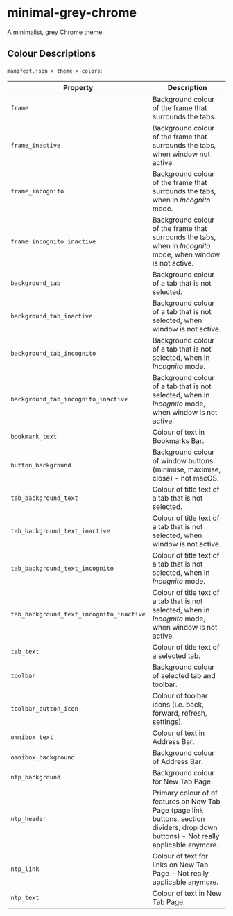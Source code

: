 # minimal-grey-chrome

A minimalist, grey Chrome theme.

## Colour Descriptions

`manifest.json > theme > colors`:

| Property                                 | Description                                                                                                                             |
|------------------------------------------|-----------------------------------------------------------------------------------------------------------------------------------------|
| `frame`                                  | Background colour of the frame that surrounds the tabs.                                                                                 |
| `frame_inactive`                         | Background colour of the frame that surrounds the tabs, when window not active.                                                         |
| `frame_incognito`                        | Background colour of the frame that surrounds the tabs, when in _Incognito_ mode.                                                       |
| `frame_incognito_inactive`               | Background colour of the frame that surrounds the tabs, when in _Incognito_ mode, when window is not active.                            |
| `background_tab`                         | Background colour of a tab that is not selected.                                                                                        |
| `background_tab_inactive`                | Background colour of a tab that is not selected, when window is not active.                                                             |
| `background_tab_incognito`               | Background colour of a tab that is not selected, when in _Incognito_ mode.                                                              |
| `background_tab_incognito_inactive`      | Background colour of a tab that is not selected, when in _Incognito_ mode, when window is not active.                                   |
| `bookmark_text`                          | Colour of text in Bookmarks Bar.                                                                                                        |
| `button_background`                      | Background colour of window buttons (minimise, maximise, close) - not macOS.                                                            |
| `tab_background_text`                    | Colour of title text of a tab that is not selected.                                                                                     |
| `tab_background_text_inactive`           | Colour of title text of a tab that is not selected, when window is not active.                                                          |
| `tab_background_text_incognito`          | Colour of title text of a tab that is not selected, when in _Incognito_ mode.                                                           |
| `tab_background_text_incognito_inactive` | Colour of title text of a tab that is not selected, when in _Incognito_ mode, when window is not active.                                |
| `tab_text`                               | Colour of title text of a selected tab.                                                                                                 |
| `toolbar`                                | Background colour of selected tab and toolbar.                                                                                          |
| `toolbar_button_icon`                    | Colour of toolbar icons (i.e. back, forward, refresh, settings).                                                                        |
| `omnibox_text`                           | Colour of text in Address Bar.                                                                                                          |
| `omnibox_background`                     | Background colour of Address Bar.                                                                                                       |
| `ntp_background`                         | Background colour for New Tab Page.                                                                                                     |
| `ntp_header`                             | Primary colour of of features on New Tab Page (page link buttons, section dividers, drop down buttons) - Not really applicable anymore. |
| `ntp_link`                               | Colour of text for links on New Tab Page - Not really applicable anymore.                                                               |
| `ntp_text`                               | Colour of text in New Tab Page.                                                                                                         |

